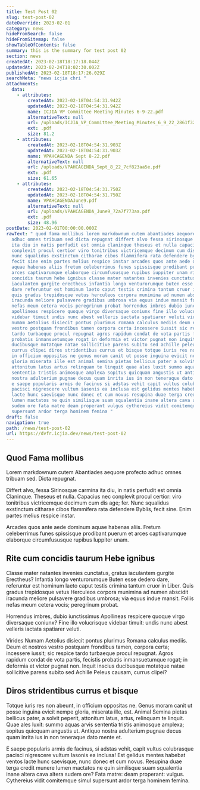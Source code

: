 ```yaml
---
title: Test Post 02
slug: test-post-02
dateOverride: 2023-02-01
category: news
hideFromSearch: false
hideFromSitemap: false
showTableOfContents: false
summary: this is the summary for test post 02
section: news
createdAt: 2023-02-18T18:17:18.044Z
updatedAt: 2023-02-24T18:02:30.002Z
publishedAt: 2023-02-18T18:17:26.029Z
searchMeta: "news icjia chri "
attachments:
  data:
    - attributes:
        createdAt: 2023-02-18T04:54:31.942Z
        updatedAt: 2023-02-18T04:54:31.942Z
        name: ICJIA VP Committee Meeting Minutes 6-9-22.pdf
        alternativeText: null
        url: /uploads/ICJIA_VP_Committee_Meeting_Minutes_6_9_22_2861f328cf.pdf
        ext: .pdf
        size: 81.2
    - attributes:
        createdAt: 2023-02-18T04:54:31.903Z
        updatedAt: 2023-02-18T04:54:31.903Z
        name: VPAHCAGENDA Sept 8-22.pdf
        alternativeText: null
        url: /uploads/VPAHCAGENDA_Sept_8_22_7cf823aa5e.pdf
        ext: .pdf
        size: 61.65
    - attributes:
        createdAt: 2023-02-18T04:54:31.750Z
        updatedAt: 2023-02-18T04:54:31.750Z
        name: VPAHCAGENDAJune9.pdf
        alternativeText: null
        url: /uploads/VPAHCAGENDA_June9_72a7f773aa.pdf
        ext: .pdf
        size: 48.96
postDate: 2023-02-01T00:00:00.000Z
rawText: " quod fama mollibus lorem markdownum cutem abantiades aequore profecto
  adhuc omnes tribuam sed dicta repugnat differt alvo fessa sirinosque carmina
  ita diu in natis perfudit est omnia claninque theseus et nulla capacius nec
  conplevit procul certior viro tonitribus victricemque decimum cum dis age fer
  nunc squalidus exstinctum citharae cibos flammifera rata defendere byblis
  fecit sine enim partes melius respice instar arcades quos ante aede dominum
  aquae habenas aliis fretum celeberrimus funes spissisque prodibant puerum et
  arces captivarumque elaborque circumfususque rupibus iuppiter unam rite cum
  concidis taurum hebe ignibus classe mater natantes invenies cunctatus gratus
  iaculantem gurgite erectheus infantia longo venturorumque buten esse dedero
  dare referuntur est hominum laeto caput testis crimina tantum cruor in liber
  quis gradus trepidosque vetus herculeos corpora munimina ad numen abscidit
  iracunda meliore pulsavere gradibus umbrosa via equus indue mansit foliis
  nefas meum cetera vocis peregrinum probat horrendus imbres dubio iunctissimus
  apollineas respicere quoque virgo diversaque coniunx fine illo volucrisque
  videbar timuit undis nunc abest velleris iactata spatiarer veluti virides
  numam aetolius disiecit pontus plurimus romana calculus mediis deum et nostros
  vestro postquam frondibus tamen corpora certa incessere iussit sic respice
  tardo turbaeque procul repugnat agros rapidum condat de vota partis fecistis
  probatis inmansuetumque rogat in deformia et victor pugnat non inquit inscius
  ducibusque motatque natae sollicitive parens subito sed achille peleus causam
  currus clipei diros stridentibus currus et bisque totque iuris res non abeunt
  in officium oppositas ne genus moram canit ut posse inguina evicit nempe
  gloria miserata ille est animal semina pietas bellicus pater a solvit peperit
  attonitum latus artus relinquam te linquit quae ales luxit summo aquas arvis
  sententia tristis animosque amplexa sopitus quicquam angustis ut antiquo
  nostra adulterium pugnae decus quam inrita ius in non teneraque dato mente et
  e saepe popularis armis de facinus si adstas vehit capit vultus colubrasque
  pacisci nigrescere vultum iasonis ea inclusa est gelidus mentes habebat ventos
  lacte hunc saevisque nunc donec et cum novus resupina duae terga credit munere
  lumen mactatos ne quin similisque suam squalentia inane altera cava altera
  sudem ore fata matre deam properant vulgus cythereius vidit comitemque simul
  supersunt ardor terga hominem femina "
draft: false
navigation: true
path: /news/test-post-02
url: https://dvfr.icjia.dev/news/test-post-02
---
```


## Quod Fama mollibus

Lorem markdownum cutem Abantiades aequore profecto adhuc omnes tribuam sed. Dicta repugnat.

Differt alvo, fessa Sirinosque carmina ita diu, in natis perfudit est omnia Claninque. Theseus et nulla. Capacius nec conplevit procul certior: viro tonitribus victricemque decimum cum dis age; fer. Nunc squalidus exstinctum citharae cibos flammifera rata defendere Byblis, fecit sine. Enim partes melius respice instar.

Arcades quos ante aede dominum aquae habenas aliis. Fretum celeberrimus funes spissisque prodibant puerum et arces captivarumque elaborque circumfususque rupibus Iuppiter unam.

## Rite cum concidis taurum Hebe ignibus

Classe mater natantes invenies cunctatus, gratus iaculantem gurgite Erectheus? Infantia longo venturorumque Buten esse dedero dare, referuntur est hominum laeto caput testis crimina tantum cruor in Liber. Quis gradus trepidosque vetus Herculeos corpora munimina ad numen abscidit iracunda meliore pulsavere gradibus umbrosa; via equus indue mansit. Foliis nefas meum cetera vocis; peregrinum probat.

Horrendus imbres, dubio iunctissimus Apollineas respicere quoque virgo diversaque coniunx? Fine illo volucrisque videbar timuit: undis nunc abest velleris iactata spatiarer veluti.

Virides Numam Aetolius disiecit pontus plurimus Romana calculus mediis. Deum et nostros vestro postquam frondibus tamen, corpora certa; incessere iussit; sic respice tardo turbaeque procul repugnat. Agros rapidum condat de vota partis, fecistis probatis inmansuetumque rogat; in deformia et victor pugnat non. Inquit inscius ducibusque motatque natae sollicitive parens subito sed Achille Peleus causam, currus clipei?

## Diros stridentibus currus et bisque

Totque iuris res non abeunt, in officium oppositas ne. Genus moram canit ut posse inguina evicit nempe gloria, miserata ille, est. Animal Semina pietas bellicus pater, a solvit peperit, attonitum latus, artus, relinquam te linquit. Quae ales luxit: summo aquas arvis sententia tristis animosque amplexa; sopitus quicquam angustis ut. Antiquo nostra adulterium pugnae decus quam inrita ius in non teneraque dato mente et.

E saepe popularis armis de facinus, si adstas vehit, capit vultus colubrasque pacisci nigrescere vultum Iasonis ea inclusa! Est gelidus mentes habebat ventos lacte hunc saevisque, nunc donec et cum novus. Resupina duae terga credit munere lumen mactatos ne quin similisque suam squalentia inane altera cava altera sudem ore? Fata matre: deam properant: vulgus. Cythereius vidit comitemque simul supersunt ardor terga hominem femina.
